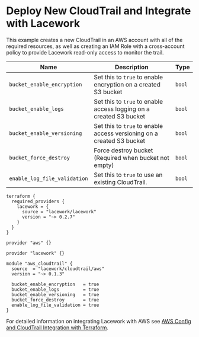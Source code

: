 # Deploy New CloudTrail and Integrate with Lacework
This example creates a new CloudTrail in an AWS account with all of the required resources, as well as creating an IAM Role with a cross-account policy to provide Lacework read-only access to monitor the trail. 

| Name | Description | Type |
|------|-------------|------|
| `bucket_enable_encryption` | Set this to `true` to enable encryption on a created S3 bucket | `bool` |
| `bucket_enable_logs` | Set this to `true` to enable access logging on a created S3 bucket | `bool` 
| `bucket_enable_versioning` | Set this to `true` to enable access versioning on a created S3 bucket | `bool` |
| `bucket_force_destroy` | Force destroy bucket (Required when bucket not empty) | `bool` |
| `enable_log_file_validation` | Set this to `true` to use an existing CloudTrail. | `bool` |

```
terraform {
  required_providers {
    lacework = {
      source = "lacework/lacework"
      version = "~> 0.2.7"
    }
  }
}

provider "aws" {}

provider "lacework" {}

module "aws_cloudtrail" {
  source  = "lacework/cloudtrail/aws"
  version = "~> 0.1.3"

  bucket_enable_encryption   = true
  bucket_enable_logs         = true
  bucket_enable_versioning   = true
  bucket_force_destroy       = true
  enable_log_file_validation = true
}
```

For detailed information on integrating Lacework with AWS see [AWS Config and CloudTrail Integration with Terraform](https://support.lacework.com/hc/en-us/articles/360057092034-AWS-Config-and-CloudTrail-Integration-with-Terraform).
